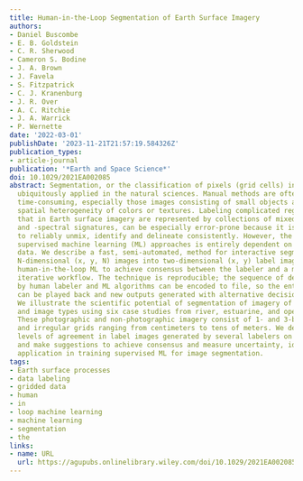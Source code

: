 ```yaml
---
title: Human‐in‐the‐Loop Segmentation of Earth Surface Imagery
authors:
- Daniel Buscombe
- E. B. Goldstein
- C. R. Sherwood
- Cameron S. Bodine
- J. A. Brown
- J. Favela
- S. Fitzpatrick
- C. J. Kranenburg
- J. R. Over
- A. C. Ritchie
- J. A. Warrick
- P. Wernette
date: '2022-03-01'
publishDate: '2023-11-21T21:57:19.584326Z'
publication_types:
- article-journal
publication: '*Earth and Space Science*'
doi: 10.1029/2021EA002085
abstract: Segmentation, or the classification of pixels (grid cells) in imagery, is
  ubiquitously applied in the natural sciences. Manual methods are often prohibitively
  time‐consuming, especially those images consisting of small objects and/or significant
  spatial heterogeneity of colors or textures. Labeling complicated regions of transition
  that in Earth surface imagery are represented by collections of mixed‐pixels, ‐textures,
  and ‐spectral signatures, can be especially error‐prone because it is difficult
  to reliably unmix, identify and delineate consistently. However, the success of
  supervised machine learning (ML) approaches is entirely dependent on good label
  data. We describe a fast, semi‐automated, method for interactive segmentation of
  N‐dimensional (x, y, N) images into two‐dimensional (x, y) label images. It uses
  human‐in‐the‐loop ML to achieve consensus between the labeler and a model in an
  iterative workflow. The technique is reproducible; the sequence of decisions made
  by human labeler and ML algorithms can be encoded to file, so the entire process
  can be played back and new outputs generated with alternative decisions and/or algorithms.
  We illustrate the scientific potential of segmentation of imagery of diverse settings
  and image types using six case studies from river, estuarine, and open coast environments.
  These photographic and non‐photographic imagery consist of 1‐ and 3‐bands on regular
  and irregular grids ranging from centimeters to tens of meters. We demonstrate high
  levels of agreement in label images generated by several labelers on the same imagery,
  and make suggestions to achieve consensus and measure uncertainty, ideal for widespread
  application in training supervised ML for image segmentation.
tags:
- Earth surface processes
- data labeling
- gridded data
- human
- in
- loop machine learning
- machine learning
- segmentation
- the
links:
- name: URL
  url: https://agupubs.onlinelibrary.wiley.com/doi/10.1029/2021EA002085
---
```

